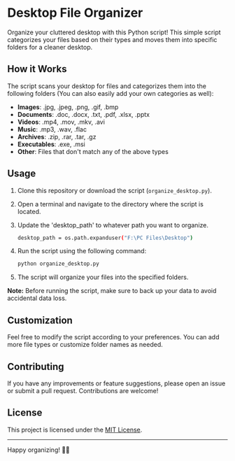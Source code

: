 # Desktop File Organizer

Organize your cluttered desktop with this Python script! This simple script categorizes your files based on their types and moves them into specific folders for a cleaner desktop.

## How it Works

The script scans your desktop for files and categorizes them into the following folders (You can also easily add your own categories as well):

- **Images**: .jpg, .jpeg, .png, .gif, .bmp
- **Documents**: .doc, .docx, .txt, .pdf, .xlsx, .pptx
- **Videos**: .mp4, .mov, .mkv, .avi
- **Music**: .mp3, .wav, .flac
- **Archives**: .zip, .rar, .tar, .gz
- **Executables**: .exe, .msi
- **Other**: Files that don't match any of the above types

## Usage

1. Clone this repository or download the script (`organize_desktop.py`).
2. Open a terminal and navigate to the directory where the script is located.
3. Update the 'desktop_path' to whatever path you want to organize.

    ```bash
    desktop_path = os.path.expanduser("F:\PC Files\Desktop")
    ```
   
4. Run the script using the following command:

    ```bash
    python organize_desktop.py
    ```

5. The script will organize your files into the specified folders.

**Note:** Before running the script, make sure to back up your data to avoid accidental data loss.

## Customization

Feel free to modify the script according to your preferences. You can add more file types or customize folder names as needed.

## Contributing

If you have any improvements or feature suggestions, please open an issue or submit a pull request. Contributions are welcome!

## License

This project is licensed under the [MIT License](LICENSE).

---

Happy organizing! 📂✨
